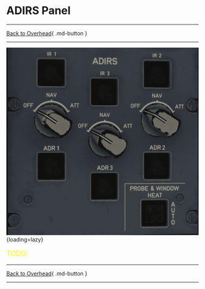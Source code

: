 # ADIRS Panel

---

[Back to Overhead](../overviews/ovhd.md){ .md-button }

---

![ADIRS Panel](../../../assets/a380x-briefing/flight-deck/ovhd/adirs-panel.png "ADIRS Panel"){loading=lazy}

[//]: # (TODO API Doc Link)

[//]: # (TODO)
<p style="color:yellow; font-size:18px;">TODO: </p>

---

[Back to Overhead](../overviews/ovhd.md){ .md-button }

---
